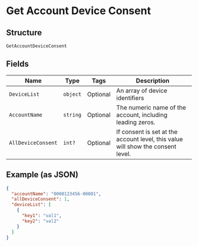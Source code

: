 
# Get Account Device Consent

## Structure

`GetAccountDeviceConsent`

## Fields

| Name | Type | Tags | Description |
|  --- | --- | --- | --- |
| `DeviceList` | `object` | Optional | An array of device identifiers |
| `AccountName` | `string` | Optional | The numeric name of the account, including leading zeros. |
| `AllDeviceConsent` | `int?` | Optional | If consent is set at the account level, this value will show the consent level. |

## Example (as JSON)

```json
{
  "accountName": "0000123456-00001",
  "allDeviceConsent": 1,
  "deviceList": [
    {
      "key1": "val1",
      "key2": "val2"
    }
  ]
}
```

